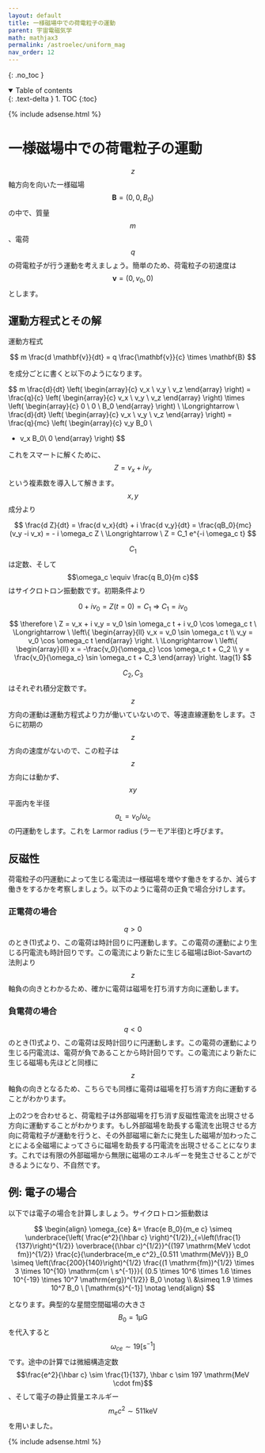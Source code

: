 ```yaml
---
layout: default
title: 一様磁場中での荷電粒子の運動
parent: 宇宙電磁気学
math: mathjax3
permalink: /astroelec/uniform_mag
nav_order: 12
---
```


{: .no_toc }

<details open markdown="block">
  <summary>
    Table of contents
  </summary>
  {: .text-delta }
1. TOC
{:toc}
</details>

{% include adsense.html %}

# 一様磁場中での荷電粒子の運動

$$z$$軸方向を向いた一様磁場$$\mathbf{B} = (0, 0, B_0)$$の中で、質量$$m$$、電荷$$q$$の荷電粒子が行う運動を考えましょう。簡単のため、荷電粒子の初速度は$$\mathbf{v} = (0, v_0, 0)$$とします。

## 運動方程式とその解

運動方程式

$$
m \frac{d \mathbf{v}}{dt} 
= q \frac{\mathbf{v}}{c} \times \mathbf{B}
$$

を成分ごとに書くと以下のようになります。

$$
m \frac{d}{dt} \left( \begin{array}{c}
v_x \\
v_y \\
v_z
\end{array} \right) = \frac{q}{c} \left( \begin{array}{c}
v_x \\
v_y \\
v_z
\end{array} \right) \times \left( \begin{array}{c}
0 \\
0 \\
B_0
\end{array} \right) \ \Longrightarrow \ \frac{d}{dt} \left( \begin{array}{c}
v_x \\
v_y \\
v_z
\end{array} \right) = \frac{q}{mc} \left( \begin{array}{c}
v_y B_0 \\
- v_x B_0\\
0
\end{array} \right) 
$$

これをスマートに解くために、$$Z = v_x + i v_y$$という複素数を導入して解きます。$$x, y$$成分より

$$
\frac{d Z}{dt} 
= \frac{d v_x}{dt} + i \frac{d v_y}{dt} 
= \frac{qB_0}{mc} (v_y -i v_x) 
= - i \omega_c Z \ \Longrightarrow \ 
Z
 = C_1 e^{-i \omega_c t} 
$$

$$C_1$$は定数、そして$$\omega_c \equiv \frac{q B_0}{m c}$$はサイクロトロン振動数です。初期条件より

$$
0+ i v_0 
= Z(t=0) 
= C_1  \ \Longrightarrow \ 
C_1 = 
i v_0
$$

$$
\therefore \ Z 
= v_x + i v_y 
= v_0 \sin \omega_c t + i v_0 \cos \omega_c t \ \Longrightarrow \ 
\left\{ \begin{array}{ll}
v_x 
= v_0 \sin \omega_c t \\
v_y 
= v_0 \cos \omega_c t 
\end{array} \right.
\ \Longrightarrow \ 
\left\{ \begin{array}{ll}
x 
= -\frac{v_0}{\omega_c} \cos \omega_c t + C_2 \\
y 
= \frac{v_0}{\omega_c} \sin \omega_c t  + C_3
\end{array} \right. \tag{1}
$$

$$C_2, C_3$$はそれぞれ積分定数です。  
$$z$$方向の運動は運動方程式より力が働いていないので、等速直線運動をします。さらに初期の$$z$$方向の速度がないので、この粒子は$$z$$方向には動かず、$$xy$$平面内を半径$$a_L = v_0/\omega_c$$の円運動をします。これを Larmor radius (ラーモア半径)と呼びます。

## 反磁性

荷電粒子の円運動によって生じる電流は一様磁場を増やす働きをするか、減らす働きをするかを考察しましょう。以下のように電荷の正負で場合分けします。

### 正電荷の場合

$$q > 0$$のとき(1)式より、この電荷は時計回りに円運動します。この電荷の運動により生じる円電流も時計回りです。この電流により新たに生じる磁場はBiot-Savartの法則より$$z$$軸負の向きとわかるため、確かに電荷は磁場を打ち消す方向に運動します。

### 負電荷の場合

$$q < 0$$のとき(1)式より、この電荷は反時計回りに円運動します。この電荷の運動により生じる円電流は、電荷が負であることから時計回りです。この電流により新たに生じる磁場も先ほどと同様に$$z$$軸負の向きとなるため、こちらでも同様に電荷は磁場を打ち消す方向に運動することがわかります。

上の2つを合わせると、荷電粒子は外部磁場を打ち消す反磁性電流を出現させる方向に運動することがわかります。もし外部磁場を助長する電流を出現させる方向に荷電粒子が運動を行うと、その外部磁場に新たに発生した磁場が加わったことによる全磁場によってさらに磁場を助長する円電流を出現させることになります。これでは有限の外部磁場から無限に磁場のエネルギーを発生させることができるようになり、不自然です。

## 例: 電子の場合

以下では電子の場合を計算しましょう。サイクロトロン振動数は

$$
\begin{align}
\omega_{ce} 
&= \frac{e B_0}{m_e c} 
\simeq \underbrace{\left( \frac{e^2}{\hbar c} \right)^{1/2}}_{=\left(\frac{1}{137}\right)^{1/2}} \overbrace{(\hbar c)^{1/2}}^{(197 \mathrm{MeV \cdot fm})^{1/2}} \frac{c}{\underbrace{m_e c^2}_{0.511 \mathrm{MeV}}} B_0 
\simeq \left(\frac{200}{140}\right)^{1/2} \frac{(1 \mathrm{fm})^{1/2} \times 3 \times 10^{10} \mathrm{cm \ s^{-1}}}{ (0.5 \times 10^6 \times 1.6 \times 10^{-19} \times 10^7 \mathrm{erg})^{1/2}} B_0 \notag \\
&\simeq 1.9 \times 10^7 B_0 \ [\mathrm{s}^{-1}] \notag
\end{align}
$$

となります。典型的な星間空間磁場の大きさ$$B_0 = 1 \mathrm{\mu G}$$を代入すると$$\omega_{ce} \sim 19 [\mathrm{s}^{-1}]$$です。途中の計算では微細構造定数$$\frac{e^2}{\hbar c} \sim \frac{1}{137}, \hbar c \sim 197 \mathrm{MeV \cdot fm}$$、そして電子の静止質量エネルギー$$m_e c^2 \sim 511 \mathrm{keV}$$を用いました。

{% include adsense.html %}